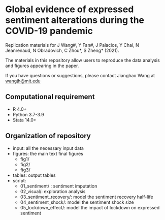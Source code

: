 # Global evidence of expressed sentiment alterations during the COVID-19 pandemic
Replication materials for J Wang#, Y Fan#, J Palacios, Y Chai, N Jeanrenaud, N Obradovich, C Zhou*, S Zheng* (2021).

The materials in this repository allow users to reproduce the data analysis and figures appearing in the paper.

If you have questions or suggestions, please contact Jianghao Wang at wangjh@mit.edu

## Computational requirement
- R 4.0+
- Python 3.7-3.9
- Stata 14.0+

## Organization of repository
- input: all the necessary input data 
- figures: the main text final figures
  - fig1/
  - fig2/
  - fig3/
- tables: output tables
- script:
  - 01_sentiment/ : sentiment imputation
  - 02_visual/: exploration analysis
  - 03_sentiment_recovery/: model the sentiment recovery half-life 
  - 04_sentiment_shock/: model the sentiment shock size
  - 05_lockdown_effect/: model the impact of lockdown on expressed sentiment
